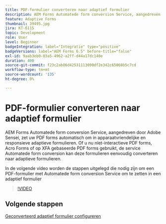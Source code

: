 ```yaml
---
title: PDF-formulier converteren naar adaptief formulier
description: AEM Forms Automatede form conversion Service, aangedreven door Adobe Sensei, zet uw PDF forms automatisch om in apparaatvriendelijke en responsieve adaptieve formulieren. Of u nu niet-interactieve PDF forms, Acro Forms of op XFA gebaseerde PDF forms gebruikt, de service Automatede form conversion kan deze formulieren eenvoudig converteren naar adaptieve formulieren.
feature: Adaptive Forms
thumbnail: 39495.jpg
jira: KT-6115
topic: Development
role: User
level: Beginner
badgeIntegration: label="Integratie" type="positive"
badgeVersions: label="AEM Forms 6.5" before-title="false"
exl-id: 9aab3eb0-03a5-4962-a2ff-d44a17dc140e
duration: 400
source-git-commit: f23c2ab86d42531113690df2e342c65060b5c7cd
workflow-type: tm+mt
source-wordcount: '135'
ht-degree: 0%

---
```


# PDF-formulier converteren naar adaptief formulier

AEM Forms Automatede form conversion Service, aangedreven door Adobe Sensei, zet uw PDF forms automatisch om in apparaatvriendelijke en responsieve adaptieve formulieren. Of u nu niet-interactieve PDF forms, Acro Forms of op XFA gebaseerde PDF forms gebruikt, de service Automatede form conversion kan deze formulieren eenvoudig converteren naar adaptieve formulieren.

In de volgende video worden de stappen uitgelegd die nodig zijn om een PDF-formulier met Automatede form conversion Service om te zetten in een adaptief formulier

>[!VIDEO](https://video.tv.adobe.com/v/39495?quality=12&learn=on)

## Volgende stappen

[Geconverteerd adaptief formulier configureren](./configure-converted-adaptive-form.md)